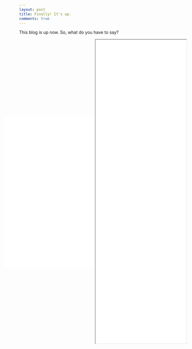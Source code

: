 ```yaml
---
layout: post
title: Finally! It's up.
comments: true
---
```

This blog is up now. So, what do you have to say?

<div style="display: flex;align-items: center;justify-content: center;">
<iframe src="/assets/lang.html"
    style="max-width = 100%"
    sandbox="allow-same-origin allow-scripts"
    width="1000"
    height="500"
    align="middle"
    scrolling="no"
    seamless="seamless"
    frameborder="0"">
</iframe>

<iframe src="/assets/taco.html"
    style="max-width = 100%"
    sandbox="allow-same-origin allow-scripts"
    width="800"
    height="1000"
    align="middle"
    scrolling="no"
    seamless="seamless"
    frameborder="20">
</iframe>
</div>
 
        

